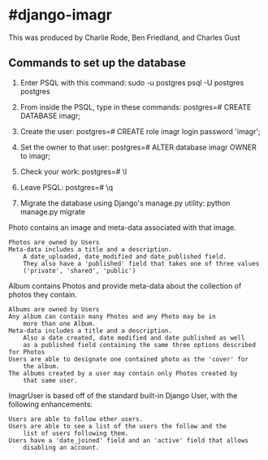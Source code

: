 #django-imagr
============

This was produced by Charlie Rode, Ben Friedland, and Charles Gust


## Commands to set up the database ##

1. Enter PSQL with this command:
sudo -u postgres psql -U postgres postgres

2. From inside the PSQL, type in these commands:
postgres=# CREATE DATABASE imagr;

3. Create the user:
postgres=# CREATE role imagr login password 'imagr';

4. Set the owner to that user:
postgres=# ALTER database imagr OWNER to imagr;

5. Check your work:
postgres=# \l

6. Leave PSQL:
postgres=# \q

6. Migrate the database using Django's manage.py utility:
python manage.py migrate


Photo contains an image and meta-data associated with that image.

    Photos are owned by Users
    Meta-data includes a title and a description.
        A date_uploaded, date_modified and date_published field.
        They also have a 'published' field that takes one of three values
        ('private', 'shared', 'public')

Album contains Photos and provide meta-data about the collection of
    photos they contain.

    Albums are owned by Users
    Any album can contain many Photos and any Photo may be in
        more than one Album.
    Meta-data includes a title and a description.
        Also a date created, date modified and date published as well
        as a published field containing the same three options described for Photos
    Users are able to designate one contained photo as the 'cover' for
        the album.
    The albums created by a user may contain only Photos created by
        that same user.

ImagrUser is based off of the standard built-in Django User, with the
    following enhancements:

    Users are able to follow other users.
    Users are able to see a list of the users the follow and the
        list of users following them.
    Users have a 'date_joined' field and an 'active' field that allows
        disabling an account.




